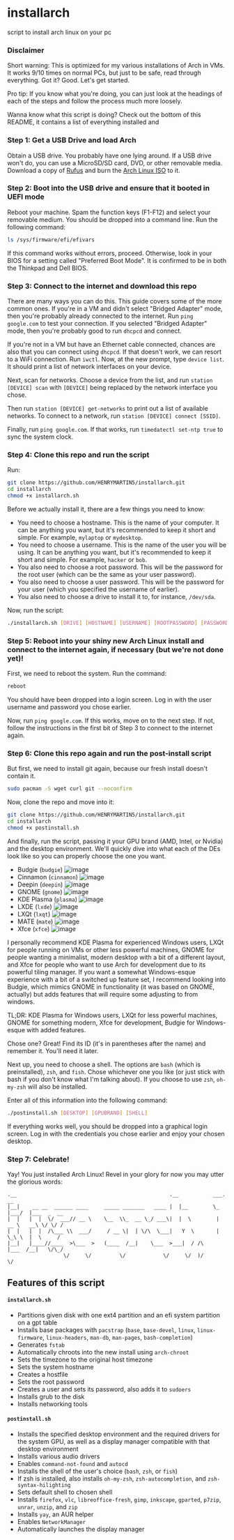 
# installarch
script to install arch linux on your pc

### Disclaimer
Short warning: This is optimized for my various installations of Arch in VMs. It works 9/10 times on normal PCs, but just to be safe, read through everything. Got it? Good. Let's get started.

Pro tip: If you know what you're doing, you can just look at the headings of each of the steps and follow the process much more loosely.

Wanna know what this script is doing? Check out the bottom of this README, it contains a list of everything installed and 

### Step 1: Get a USB Drive and load Arch
Obtain a USB drive. You probably have one lying around. If a USB drive won't do, you can use a MicroSD/SD card, DVD, or other removable media. Download a copy of [Rufus](https://rufus.ie/en/#) and burn the [Arch Linux ISO](https://archlinux.org/download/) to it.

### Step 2: Boot into the USB drive and ensure that it booted in UEFI mode
Reboot your machine. Spam the function keys (F1-F12) and select your removable medium. You should be dropped into a command line. Run the following command:

```sh
ls /sys/firmware/efi/efivars
```

If this command works without errors, proceed. Otherwise, look in your BIOS for a setting called "Preferred Boot Mode". It is confirmed to be in both the Thinkpad and Dell BIOS.

### Step 3: Connect to the internet and download this repo
There are many ways you can do this. This guide covers some of the more common ones. If you're in a VM and didn't select "Bridged Adapter" mode, then you're probably already connected to the internet. Run `ping google.com` to test your connection. If you selected "Bridged Adapter" mode, then you're probably good to run `dhcpcd` and connect.

If you're not in a VM but have an Ethernet cable connected, chances are also that you can connect using `dhcpcd`. If that doesn't work, we can resort to a WiFi connection. Run `iwctl`. Now, at the new prompt, type `device list`. It should print a list of network interfaces on your device. 

Next, scan for networks. Choose a device from the list, and run `station [DEVICE] scan` with `[DEVICE]` being replaced by the network interface you chose.

Then run `station [DEVICE] get-networks` to print out a list of available networks. To connect to a network, run `station [DEVICE] connect [SSID]`.

Finally, run `ping google.com`. If that works, run `timedatectl set-ntp true` to sync the system clock.

### Step 4: Clone this repo and run the script

Run:

```sh
git clone https://github.com/HENRYMARTIN5/installarch.git
cd installarch
chmod +x installarch.sh
```

Before we actually install it, there are a few things you need to know:

 - You need to choose a hostname. This is the name of your computer. It can be anything you want, but it's recommended to keep it short and simple. For example, `mylaptop` or `mydesktop`.
 - You need to choose a username. This is the name of the user you will be using. It can be anything you want, but it's recommended to keep it short and simple. For example, `hacker` or `bob`.
 - You also need to choose a root password. This will be the password for the root user (which can be the same as your user password).
 - You also need to choose a user password. This will be the password for your user (which you specified the username of earlier).
 - You also need to choose a drive to install it to, for instance, `/dev/sda`.

Now, run the script:

```sh
./installarch.sh [DRIVE] [HOSTNAME] [USERNAME] [ROOTPASSWORD] [PASSWORD]
```

### Step 5: Reboot into your shiny new Arch Linux install and connect to the internet again, if necessary (but we're not done yet)!

First, we need to reboot the system. Run the command:

```sh
reboot
```

You should have been dropped into a login screen. Log in with the user username and password you chose earlier.

Now, run `ping google.com`. If this works, move on to the next step. If not, follow the instructions in the first bit of Step 3 to connect to the internet again.

### Step 6: Clone this repo again and run the post-install script

But first, we need to install git again, because our fresh install doesn't contain it.

```sh
sudo pacman -S wget curl git --noconfirm
```

Now, clone the repo and move into it:

```sh
git clone https://github.com/HENRYMARTIN5/installarch.git
cd installarch
chmod +x postinstall.sh
```

And finally, run the script, passing it your GPU brand (AMD, Intel, or Nvidia) and the desktop environment. We'll quickly dive into what each of the DEs look like so you can properly choose the one you want.

 - Budgie (`budgie`) ![image](https://user-images.githubusercontent.com/62612165/204823121-d625b61b-d2ed-4fd8-abdd-6b5ea528ed42.png)
 - Cinnamon (`cinnamon`) ![image](https://user-images.githubusercontent.com/62612165/204823321-c6b06a4c-49e9-4e2b-920c-f40fa6ebde81.png)
 - Deepin (`deepin`) ![image](https://user-images.githubusercontent.com/62612165/204823530-3ea1d145-3d45-4c98-875a-448ba751b81d.png)
 - GNOME (`gnome`) ![image](https://user-images.githubusercontent.com/62612165/204824358-6b78972f-5470-4f59-9359-c2258e9c2b16.png)
 - KDE Plasma (`plasma`) ![image](https://user-images.githubusercontent.com/62612165/204823929-e3a8ac69-8940-4027-889a-d90dd1df3a3a.png)
 - LXDE (`lxde`) ![image](https://user-images.githubusercontent.com/62612165/204824088-35d15337-233e-4e56-83df-52065e23ed4b.png)
 - LXQt (`lxqt`) ![image](https://user-images.githubusercontent.com/62612165/204824615-4149207b-370b-4350-b4c9-63d7b701aebf.png)
 - MATE (`mate`) ![image](https://user-images.githubusercontent.com/62612165/204824969-7eff12ee-ec0a-4b9b-9b08-72c8f6004ea3.png)
 - Xfce (`xfce`) ![image](https://user-images.githubusercontent.com/62612165/204825545-37870b45-70bf-4d59-8618-b2348e0acfda.png)


I personally recommend KDE Plasma for experienced Windows users, LXQt for people running on VMs or other less powerful machines, GNOME for people wanting a minimalist, modern desktop with a bit of a different layout, and Xfce for people who want to use Arch for development due to its powerful tiling manager. If you want a somewhat Windows-esque experience with a bit of a switched up feature set, I recommend looking into Budgie, which mimics GNOME in functionality (it was based on GNOME, actually) but adds features that will require some adjusting to from windows.

TL;DR: KDE Plasma for Windows users, LXQt for less powerful machines, GNOME for something modern, Xfce for development, Budgie for Windows-esque with added features.

Chose one? Great! Find its ID (it's in parentheses after the name) and remember it. You'll need it later.

Next up, you need to choose a shell. The options are `bash` (which is preinstalled), `zsh`, and `fish`. Chose whichever one you like (or just stick with bash if you don't know what I'm talking about). If you choose to use `zsh`, `oh-my-zsh` will also be installed.

Enter all of this information into the following command:

```sh
./postinstall.sh [DESKTOP] [GPUBRAND] [SHELL]
```

If everything works well, you should be dropped into a graphical login screen. Log in with the credentials you chose earlier and enjoy your chosen desktop.

### Step 7: Celebrate!

Yay! You just installed Arch Linux! Revel in your glory for now you may utter the glorious words:

```
.__                                                 .__           ___.    __           
|__|    __ __  ______ ____     _____ _______   ____ |  |__        \_ |___/  |___  _  __
|  |   |  |  \/  ___// __ \    \__  \\_  __ \_/ ___\|  |  \        | __ \   __\ \/ \/ /
|  |   |  |  /\___ \\  ___/     / __ \|  | \/\  \___|   Y  \       | \_\ \  |  \     / 
|__|   |____//____  >\___  >   (____  /__|    \___  >___|  / /\    |___  /__|   \/\_/  
                  \/     \/         \/            \/     \/  )/        \/              
```

## Features of this script

#### `installarch.sh`

 - Partitions given disk with one ext4 partition and an efi system partition on a gpt table
 - Installs base packages with `pacstrap` (`base`, `base-devel`, `linux`, `linux-firmware`, `linux-headers`, `man-db`, `man-pages`, `bash-completion`)
 - Generates `fstab`
 - Automatically chroots into the new install using `arch-chroot`
 - Sets the timezone to the original host timezone
 - Sets the system hostname
 - Creates a hostfile
 - Sets the root password
 - Creates a user and sets its password, also adds it to `sudoers`
 - Installs grub to the disk
 - Installs networking tools
 
#### `postinstall.sh`

 - Installs the specified desktop environment and the required drivers for the system GPU, as well as a display manager compatible with that desktop environment
 - Installs various audio drivers
 - Enables `command-not-found` and `autocd`
 - Installs the shell of the user's choice (`bash`, `zsh`, or `fish`)
 - If zsh is installed, also installs `oh-my-zsh`, `zsh-autocompletion`, and `zsh-syntax-hilighting`
 - Sets default shell to chosen shell
 - Installs `firefox`, `vlc`, `libreoffice-fresh`, `gimp`, `inkscape`, `gparted`, `p7zip`, `unrar`, `unzip`, and `zip`
 - Installs `yay`, an AUR helper
 - Enables `NetworkManager`
 - Automatically launches the display manager
